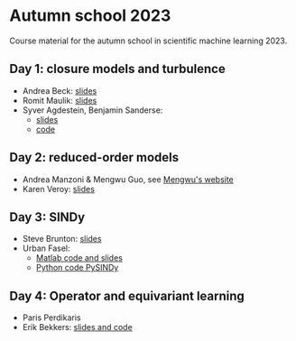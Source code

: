 # Autumn school 2023

Course material for the autumn school in scientific machine learning 2023.

## Day 1: closure models and turbulence
- Andrea Beck: [slides](presentations/cwi_school_andreabeck_content_complete_handout_compressed.pdf)
- Romit Maulik: [slides](presentations/Differentiable_Turbulence.pdf)
- Syver Agdestein, Benjamin Sanderse:
    - [slides](presentations/SanderseAgdestein_closure_models.pdf)
    - [code](https://github.com/agdestein/NeuralClosure)
 
## Day 2: reduced-order models
- Andrea Manzoni & Mengwu Guo, see [Mengwu's website](https://www.mengwuguo.com/teaching.html)
- Karen Veroy: [slides](presentations/Autumn%20School%20-%20Veroy-Grepl.pdf)

## Day 3: SINDy
- Steve Brunton: [slides](presentations/2023_10_AMS_actual.pdf)
- Urban Fasel:
    - [Matlab code and slides](https://github.com/urban-fasel/CWI_Autumn_School_2023)
    - [Python code PySINDy](https://github.com/dynamicslab/pysindy)
 
## Day 4: Operator and equivariant learning
- Paris Perdikaris
- Erik Bekkers: [slides and code](https://uvagedl.github.io/)
